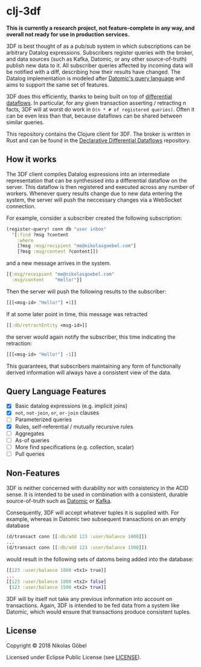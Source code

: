 # clj-3df

**This is currently a research project, not feature-complete in any
way, and overall not ready for use in production services.**

3DF is best thought of as a pub/sub system in which subscriptions can
be arbitrary Datalog expressions. Subscribers register queries with
the broker, and data sources (such as Kafka, Datomic, or any other
source-of-truth) publish new data to it. All subscriber queries
affected by incoming data will be notified with a diff, describing how
their results have changed. The Datalog implementation is modeled
after [Datomic's query
language](https://docs.datomic.com/on-prem/query.html) and aims to
support the same set of features.

3DF does this efficiently, thanks to being built on top of
[differential
dataflows](https://github.com/frankmcsherry/differential-dataflow). In
particular, for any given transaction asserting / retracting n facts,
3DF will at worst do work in `O(n * # of registered queries)`. Often
it can be even less than that, because dataflows can be shared between
similar queries.

This repository contains the Clojure client for 3DF. The broker is
written in Rust and can be found in the [Declarative Differential
Dataflows](https://github.com/comnik/declarative-dataflow) repository.

## How it works

The 3DF client compiles Datalog expressions into an intermediate
representation that can be synthesised into a differential dataflow on
the server. This dataflow is then registered and executed across any
number of workers. Whenever query results change due to new data
entering the system, the server will push the neccessary changes via a
WebSocket connection.

For example, consider a subscriber created the following subscription:

``` clojure
(register-query! conn db "user inbox" 
  '[:find ?msg ?content
    :where 
	[?msg :msg/recipient "me@nikolasgoebel.com"]
	[?msg :msg/content ?content]])
```

and a new message arrives in the system.

``` clojure
[{:msg/receipient "me@nikolasgoebel.com"
  :msg/content    "Hello!"}]
```

Then the server will push the following results to the subscriber:

``` clojure
[[[<msg-id> "Hello!"] +1]]
```

If at some later point in time, this message was retracted

``` clojure
[[:db/retractEntity <msg-id>]]
```

the server would again notify the subscriber, this time indicating the
retraction:

``` clojure
[[[<msg-id> "Hello!"] -1]]
```

This guarantees, that subscribers maintaining any form of functionally
derived information will always have a consistent view of the data.

## Query Language Features

- [x] Basic datalog expressions (e.g. implicit joins)
- [x] `not`, `not-join`, `or`, `or-join` clauses
- [ ] Parameterized queries
- [x] Rules, self-referential / mutually recursive rules
- [ ] Aggregates
- [ ] As-of queries
- [ ] More find specifications (e.g. collection, scalar)
- [ ] Pull queries

## Non-Features

3DF is neither concerned with durability nor with consistency in the
ACID sense. It is intended to be used in combination with a
consistent, durable source-of-truth such as
[Datomic](https://www.datomic.com/) or
[Kafka](https://kafka.apache.org/).

Consequently, 3DF will accept whatever tuples it is supplied with. For
example, whereas in Datomic two subsequent transactions on an empty
database

``` clojure
(d/transact conn [[:db/add 123 :user/balance 1000]])
...
(d/transact conn [[:db/add 123 :user/balance 1500]])
```

would result in the following sets of datoms being added into the
database:

``` clojure
[[123 :user/balance 1000 <tx1> true]]
...
[[123 :user/balance 1000 <tx2> false]
 [123 :user/balance 1500 <tx2> true]]
```

3DF will by itself not take any previous information into account on
transactions. Again, 3DF is intended to be fed data from a system like
Datomic, which would ensure that transactions produce consistent
tuples.

## License

Copyright © 2018 Nikolas Göbel

Licensed under Eclipse Public License (see [LICENSE](LICENSE)).
